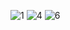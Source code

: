 ![1](https://github.com/bilelhichem/VERKET/assets/101928436/f92ecc32-ab2a-4b55-aa88-2b04a34feccf)
![4](https://github.com/bilelhichem/VERKET/assets/101928436/6bda3b79-4b09-4205-866f-4816c3809993)
![6](https://github.com/bilelhichem/VERKET/assets/101928436/87a8e744-7f95-46b2-9ff7-be12c10a82c6)
